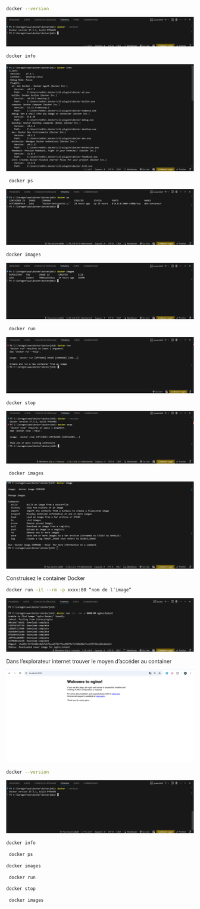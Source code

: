 ```sh
docker --version
```
![alt text](images/`dockerversion.png)



```sh
docker info
```     
![alt text](images/dockerinfo.png)

```sh
 docker ps
 ```
 ![alt text](images/dockerps.png)




 ```sh
 docker images
 ```
![alt text](images/dockerimage.png)


 
```sh
 docker run
 ```

![alt text](images/dockerrun.png)


 ```sh
 docker stop
```
![alt text](images/dockerstop.png)





```sh
 docker images
 ```
![alt text](images/dockerimageee.png)
 




 Construisez le container Docker


```sh
docker run -it --rm -p xxxx:80 “nom de l’image”
```

![alt text](images/dockerrunnn.png)

Dans l’explorateur internet trouver le moyen d’accéder au
container

![alt text](images/nginx.png)




```sh
docker --version
```
![alt text](images/dockerversionn.png)


```sh
docker info
```     


```sh
 docker ps
 ```
 




 ```sh
 docker images
 ```



 
```sh
 docker run
 ```




 ```sh
 docker stop
```






```sh
 docker images
 ```

 
